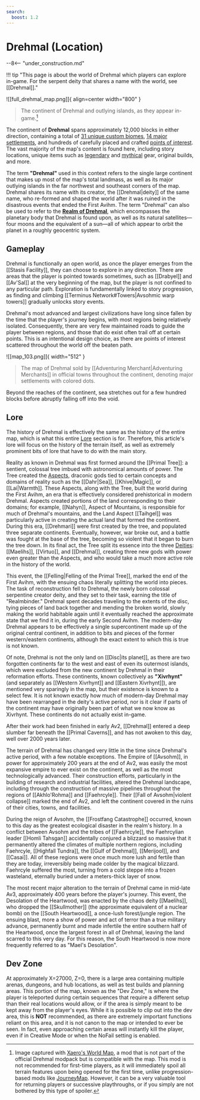 ```yaml
---
search:
  boost: 1.2
---
```


# Drehmal (Location)

--8<-- "under_construction.md"

!!! tip "This page is about the world of Drehmal which players can explore in-game. For the serpent deity that shares a name with the world, see [[Drehmal]]."

![[full_drehmal_map.png]]{ align=center width="800" }
> The continent of Drehmal and outlying islands, as they appear in-game.[^1]

The continent of **Drehmal** spans approximately 12,000 blocks in either direction, containing a total of [31 unique custom biomes](/World/Drehmal/Regions/), [14 major settlements](/World/Drehmal/Settlements/), and hundreds of carefully placed and crafted [points of interest](/World/Drehmal/Points_of_Interest/). The vast majority of the map's content is found here, including story locations, unique items such as [legendary](/Items/Legendary_Items/) and [mythical](/Items/Mythical_weapons) gear, original builds, and more.

The term **"Drehmal"** used in this context refers to the single large continent that makes up most of the map's total landmass, as well as its major outlying islands in the far northwest and southeast corners of the map. Drehmal shares its name with its creator, the [[Drehmal|deity]] of the same name, who re-formed and shaped the world after it was ruined in the disastrous events that ended the First Avihm. The term "Drehmal" can also be used to refer to the **[Realm of Drehmal](/Lore/Realm_of_Drehmal/)**, which encompasses the planetary body that Drehmal is found upon, as well as its natural satellites—four moons and the equivalent of a sun—all of which appear to orbit the planet in a roughly geocentric system.

## Gameplay
Drehmal is functionally an open world, as once the player emerges from the [[Stasis Facility]], they can choose to explore in any direction. There are areas that the player is pointed towards sometimes, such as [[Drabyel]] and [[Av'Sal]] at the very beginning of the map, but the player is not confined to any particular path. Exploration is fundamentally linked to story progression, as finding and climbing [[Terminus Network#Towers|Avsohmic warp towers]] gradually unlocks story events.

Drehmal's most advanced and largest civilizations have long since fallen by the time that the player's journey begins, with most regions being relatively isolated. Consequently, there are very few maintained roads to guide the player between regions, and those that do exist often trail off at certain points. This is an intentional design choice, as there are points of interest scattered throughout the world off the beaten path. 

![[map_103.png]]{ width="512" }
> The map of Drehmal sold by [[Adventuring Merchant|Adventuring Merchants]] in official towns throughout the continent, denoting major settlements with colored dots.

Beyond the reaches of the continent, sea stretches out for a few hundred blocks before abruptly falling off into the void.

## Lore
The history of Drehmal is effectively the same as the history of the entire map, which is what this entire [Lore](/Lore/) section is for. Therefore, this article's lore will focus on the history of the terrain itself, as well as extremely prominent bits of lore that have to do with the main story.

Reality as known in Drehmal was first formed around the [[Primal Tree]]: a sentient, colossal tree imbued with astronomical amounts of power. The Tree created the [Aspects](/Lore/Higher_Beings/Aspects/), draconic gods tied to certain concepts and domains of reality such as the [[Dahr|Sea]], [[Khive|Magic]], or [[Lai|Warmth]]. These Aspects, along with the Tree, built the world during the First Avihm, an era that is effectively considered prehistorical in modern Drehmal. Aspects created portions of the land corresponding to their domains; for example, [[Nahyn]], Aspect of Mountains, is responsible for much of Drehmal's mountains, and the Land Aspect [[Taihgel]] was particularly active in creating the actual land that formed the continent. During this era, [[Drehmari]] were first created by the tree, and populated three separate continents. Eventually, however, war broke out, and a battle was fought at the base of the tree, becoming so violent that it began to burn the tree down. In its final act, the Tree split its essence into the three [Deities](/Lore/Higher_Beings/Deities/): [[Maelihs]], [[Virtuo]], and [[Drehmal]], creating three new gods with power even greater than the Aspects, and who would take a much more active role in the history of the world.

This event, the [[Felling|Felling of the Primal Tree]], marked the end of the First Avihm, with the ensuing chaos literally splitting the world into pieces. The task of reconstruction fell to Drehmal, the newly born colossal serpentine creator deity, and they set to their task, earning the title of "Realmbinder." Drehmal spent decades traveling to the extents of the disc, tying pieces of land back together and mending the broken world, slowly making the world habitable again until it eventually reached the approximate state that we find it in, during the early Second Avihm. The modern-day Drehmal appears to be effectively a single supercontinent made up of the original central continent, in addition to bits and pieces of the former western/eastern continents, although the exact extent to which this is true is not known. 

Of note, Drehmal is not the only land on [[Disc|its planet]], as there are two forgotten continents far to the west and east of even its outermost islands, which were excluded from the new continent by Drehmal in their reformation efforts. These continents, known collectively as **"Xivrhynt"** (and separately as [[Western Xivrhynt]] and [[Eastern Xivrhynt]]), are mentioned very sparingly in the map, but their existence is known to a select few. It is not known exactly how much of modern-day Drehmal may have been rearranged in the deity's active period, nor is it clear if parts of the continent may have originally been part of what we now know as Xivrhynt. These continents do not actually exist in-game. 

After their work had been finished in early Av2, [[Drehmal]] entered a deep slumber far beneath the [[Primal Caverns]], and has not awoken to this day, well over 2000 years later.

The terrain of Drehmal has changed very little in the time since Drehmal's active period, with a few notable exceptions. The Empire of [[Avsohm]], in power for approximately 200 years at the end of Av2, was easily the most expansive empire to ever exist on the continent, as well as the most technologically advanced. Their construction efforts, particularly in the building of research and industrial facilities, altered the Drehmal landscape, including through the construction of massive pipelines throughout the regions of [[Akhlo'Rohma]] and [[Faehrcyle]]. Their [[Fall of Avsohm|violent collapse]] marked the end of Av2, and left the continent covered in the ruins of their cities, towns, and facilities.

During the reign of Avsohm, the [[Frostfang Catastrophe]] occurred, known to this day as the greatest ecological disaster in the realm's history. In a conflict between Avsohm and the tribes of [[Faehrcyle]], the Faehrcylian leader [[Homli Tahsgan]] accidentally conjured a blizzard so massive that it permanently altered the climates of multiple northern regions, including Faehrcyle, [[Highfall Tundra]], the [[Gulf of Drehmal]], [[Merijool]], and [[Casai]]. All of these regions were once much more lush and fertile than they are today, irreversibly being made colder by the magical blizzard. Faehrcyle suffered the most, turning from a cold steppe into a frozen wasteland, eternally buried under a meters-thick layer of snow.

The most recent major alteration to the terrain of Drehmal came in mid-late Av3, approximately 400 years before the player's journey. This event, the Desolation of the Heartwood, was enacted by the chaos deity [[Maelihs]], who dropped the [[Skullmother]] (the approximate equivalent of a nuclear bomb) on the [[South Heartwood]], a once-lush forest/jungle region. The ensuing blast, more a show of power and act of terror than a true military advance, permanently burnt and made infertile the entire southern half of the Heartwood, once the largest forest in all of Drehmal, leaving the land scarred to this very day. For this reason, the South Heartwood is now more frequently referred to as "Mael's Desolation".

## Dev Zone
At approximately X=27000, Z=0, there is a large area containing multiple arenas, dungeons, and hub locations, as well as test builds and planning areas. This portion of the map, known as the "Dev Zone," is where the player is teleported during certain sequences that require a different setup than their real locations would allow, or if the area is simply meant to be kept away from the player's eyes. While it is possible to clip out into the dev area, this is **NOT** recommended, as there are extremely important functions reliant on this area, and it is not canon to the map or intended to ever be seen. In fact, even approaching certain areas will instantly kill the player, even if in Creative Mode or when the NoFail setting is enabled.

[^1]: Image captured with [Xaero's World Map](https://www.curseforge.com/minecraft/mc-mods/xaeros-world-map/files/all?page=1&pageSize=20&version=1.20.1&gameVersionTypeId=4), a mod that is not part of the official Drehmal modpack but is compatible with the map. This mod is not recommended for first-time players, as it will immediately spoil all terrain features upon being opened for the first time, unlike progression-based mods like [JourneyMap](https://www.curseforge.com/minecraft/mc-mods/journeymap/files/all?page=1&pageSize=20&version=1.20.1&gameVersionTypeId=4). However, it can be a very valuable tool for returning players or successive playthroughs, or if you simply are not bothered by this type of spoiler.